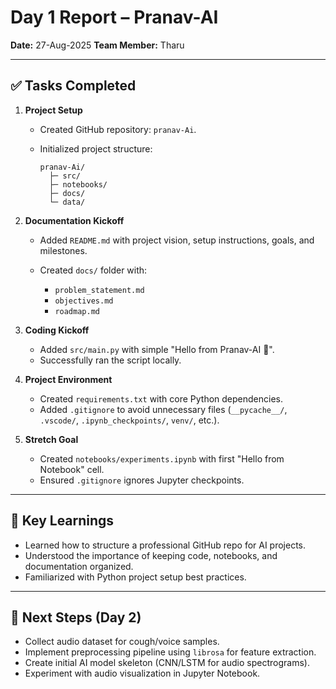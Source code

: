 # Day 1 Report – Pranav-AI

**Date:** 27-Aug-2025
**Team Member:** Tharu

---

## ✅ Tasks Completed

1. **Project Setup**

   * Created GitHub repository: `pranav-Ai`.
   * Initialized project structure:

     ```
     pranav-Ai/
       ├─ src/
       ├─ notebooks/
       ├─ docs/
       └─ data/
     ```

2. **Documentation Kickoff**

   * Added `README.md` with project vision, setup instructions, goals, and milestones.
   * Created `docs/` folder with:

     * `problem_statement.md`
     * `objectives.md`
     * `roadmap.md`

3. **Coding Kickoff**

   * Added `src/main.py` with simple "Hello from Pranav-AI 🚀".
   * Successfully ran the script locally.

4. **Project Environment**

   * Created `requirements.txt` with core Python dependencies.
   * Added `.gitignore` to avoid unnecessary files (`__pycache__/`, `.vscode/`, `.ipynb_checkpoints/`, `venv/`, etc.).

5. **Stretch Goal**

   * Created `notebooks/experiments.ipynb` with first "Hello from Notebook" cell.
   * Ensured `.gitignore` ignores Jupyter checkpoints.

---

## 🚀 Key Learnings

* Learned how to structure a professional GitHub repo for AI projects.
* Understood the importance of keeping code, notebooks, and documentation organized.
* Familiarized with Python project setup best practices.

---

## 🎯 Next Steps (Day 2)

* Collect audio dataset for cough/voice samples.
* Implement preprocessing pipeline using `librosa` for feature extraction.
* Create initial AI model skeleton (CNN/LSTM for audio spectrograms).
* Experiment with audio visualization in Jupyter Notebook.
